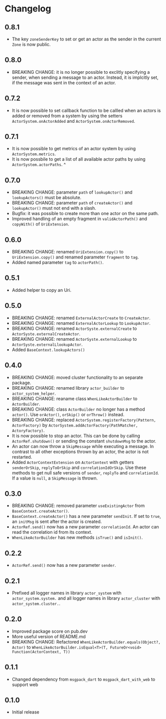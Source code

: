 # Changelog

## 0.8.1

- The key `zoneSenderKey` to set or get an actor as the sender in the current `Zone` is now public.

## 0.8.0

- BREAKING CHANGE: it is no longer possible to exclitly specifying a sender, when sending a message to an actor. Instead, it is implcitly set, if the message was sent in the context of an actor.

## 0.7.2

- It is now possible to set callback function to be callled when an actors is added or removed from a system by using the setters `ActorSystem.onActorAdded` and `ActorSystem.onActorRemoved`.

## 0.7.1

- It is now possible to get metrics of an actor system by using `ActorSystem.metrics`.
- It is now possbile to get a list of all available actor paths by using `ActorSystem.actorPaths`.
^
## 0.7.0

- BREAKING CHANGE: parameter `path` of `lookupActor()` and `lookupActors()` must be absolute.
- BREAKING CHANGE: parameter `path` of `createActor()` and `lookupActor()` must not end with a slash.
- Bugfix: it was possible to create more than one actor on the same path.
- Improved handling of an empty fragment in `validActorPath()` and `copyWith()` of `UriExtension`.

## 0.6.0

- BREAKING CHANGE: renamed `UriExtension.copy()` to `UriExtension.copy()` and renamed parameter `fragment` to `tag`.
- Added named parameter `tag` to `actorPath()`.

## 0.5.1

- Added helper to copy an Uri.

## 0.5.0

- BREAKING CHANGE: renamed `ExternalActorCreate` to `CreateActor`.
- BREAKING CHANGE: renamed `ExternalActorLookup` to `LookupActor`.
- BREAKING CHANGE: renamed `ActorSyste.externalCreate` to `ActorSyste.externalCreateActor`.
- BREAKING CHANGE: renamed `ActorSyste.externalLookup` to `ActorSyste.externalLlookupActor`.
- Added `BaseContext.lookupActors()`

## 0.4.0

- BREAKING CHANGE: moved cluster functionality to an separate package.
- BREAKING CHANGE: renamed library `actor_builder` to `actor_system_helper`.
- BREAKING CHANGE: reaname class `WhenLikeActorBuilder` to `ActorBuilder`.
- BREAKING CHANGE: class `ActorBuilder` no longer has a method `actor()`. Use `orActor()`, `orSkip()` or `orThrow()` instead.
- BREAKING CHANGE: replaced `ActorSystem.registerFactory(Pattern, ActorFactory)` by `ActorSystem.addActorFactory(PathMatcher, ActoryFactory)`.
- It is now possible to stop an actor. This can be done by calling `ActorRef.shutdown()` or sending the constant `shutdownMsg` to the actor.
- An actor can now throw a `SkipMessage` while executing a message. In contrast to all other exceptions thrown by an actor, the actor is not restarted.
- Added `ActorContextExtension` on `ActorContext` with getters `senderOrSkip`, `replyToOrSkip` and `correlationIdOrSkip`. Use these methods to get null safe versions of `sender`,  `replyTo` and `correlationId`. If a value is `null`, a `SkipMessage` is thrown.

## 0.3.0

- BREAKING CHANGE: removed parameter `useExistingActor` from `BaseContext.createActor()`.
- `BaseContext.createActor()` has a new parameter `sendInit`. If set to `true`, an `initMsg` is sent after the actor is created.
- `ActorRef.send()` now has a new parameter `correlationId`. An actor can read the correlation id from its context.
- `WhenLikeActorBuilder` has new methods `isTrue()` and `isInit()`.

## 0.2.2

- `ActorRef.send()` now has a new parameter `sender`.

## 0.2.1

- Prefixed all logger names in library `actor_system` with `actor_system.system.` and all logger names in library `actor_cluster` with `actor_system.cluster.`.
## 0.2.0

- Improved package score on pub.dev
- More useful version of README.md
- BREAKING CHANGE: Refactored `WhenLikeActorBuilder.equals(Object?, Actor)` to `WhenLikeActorBuilder.isEqual<T>(T, FutureOr<void> Function(ActorContext, T))`

## 0.1.1

- Changed dependency from `msgpack_dart` to `msgpack_dart_with_web` to support web

## 0.1.0

- Initial release